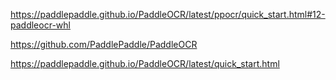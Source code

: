 https://paddlepaddle.github.io/PaddleOCR/latest/ppocr/quick_start.html#12-paddleocr-whl

https://github.com/PaddlePaddle/PaddleOCR

https://paddlepaddle.github.io/PaddleOCR/latest/quick_start.html